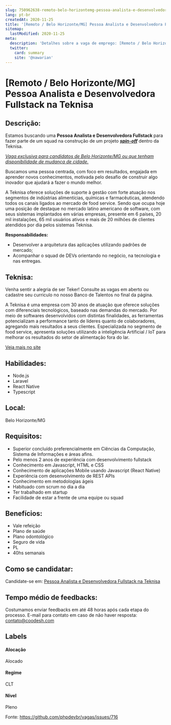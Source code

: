```yaml
---
slug: 750962638-remoto-belo-horizontemg-pessoa-analista-e-desenvolvedora-fullstack-na-teknisa
lang: pt-br
createdAt: 2020-11-25
title: '[Remoto / Belo Horizonte/MG] Pessoa Analista e Desenvolvedora Fullstack na Teknisa - Vaga de Emprego'
sitemap:
  lastModified: 2020-11-25
meta:
  description: 'Detalhes sobre a vaga de emprego: [Remoto / Belo Horizonte/MG] Pessoa Analista e Desenvolvedora Fullstack na Teknisa'
  twitter:
    card: summary
    site: '@nawarian'
---
```


# [Remoto / Belo Horizonte/MG] Pessoa Analista e Desenvolvedora Fullstack na Teknisa

## Descrição: 
 <p>Estamos buscando uma <strong>Pessoa Analista e Desenvolvedora Fullstack </strong>para fazer parte de um squad na construção de um projeto <a href="https://endeavor.org.br/estrategia-e-gestao/spin-off/" target="_self"><strong><em>spin-off</em></strong></a> dentro   da Teknisa.&nbsp;</p>
<p><em><ins>Vaga exclusiva para candidatos de Belo Horizonte/MG ou que tenham disponibilidade de mudança de cidade.</ins></em></p>
<p>Buscamos uma pessoa centrada, com foco em resultados, engajada em aprender novos conhecimentos, motivada pelo desafio de construir algo inovador que ajudará a fazer o mundo melhor.</p>
<p>A Teknisa oferece soluções de suporte à gestão com forte atuação nos segmentos de indústrias alimentícias, químicas e farmacêuticas, atendendo todos os canais ligados ao mercado de food service. Sendo que ocupa hoje uma posição de destaque no mercado latino americano de software, com seus sistemas implantados em várias empresas, presente em 6 países, 20 mil instalações, 65 mil usuários ativos e mais de 20 milhões de clientes atendidos por dia pelos sistemas Teknisa.&nbsp;</p>
<p><strong>Responsabilidades:</strong></p>
<ul>
<li>Desenvolver a arquitetura das aplicações utilizando padrões de mercado;</li>
<li>Acompanhar o squad de DEVs orientando no negócio, na tecnologia e nas entregas.</li>
</ul>

## Teknisa: 
 <p>Venha sentir a alegria de ser Teker! Consulte as vagas em aberto ou cadastre seu curriculo no nosso Banco de Talentos no final da página.</p>

<p>A Teknisa é uma empresa com 30 anos de atuação que oferece soluções com diferenciais tecnológicos, baseado nas demandas do mercado. Por meio de softwares desenvolvidos com distintas finalidades, as ferramentas potencializam a performance tanto de líderes quanto de colaboradores, agregando mais resultados a seus clientes. Especializada no segmento de food service, apresenta soluções utilizando a inteligência Artificial / IoT para melhorar os resultados do setor de alimentação fora do lar.</p><a href='https://coodesh.com/empresas/teknisa'>Veja mais no site</a>

 ## Habilidades: 
 - Node.js 
- Laravel 
- React Native 
- Typescript

## Local: 
 Belo Horizonte/MG

## Requisitos: 
 - Superior concluído preferencialmente em Ciências da Computação, Sistema de Informações e áreas afins. 
- Pelo menos 2 anos de experiência com desenvolvimento fullstack 
- Conhecimento em Javascript, HTML e CSS 
- Conhecimento de aplicações Mobile usando Javascript (React Native) 
- Experiência com desenvolvimento de REST APIs 
- Conhecimento em metodologias ágeis 
- Habituado com scrum no dia a dia 
- Ter trabalhado em startup 
- Facilidade de estar a frente de uma equipe ou squad

## Benefícios: 
 - Vale refeição 
- Plano de saúde 
- Plano odontológico 
- Seguro de vida 
- PL 
- 40hs semanais

## Como se candidatar:
Candidate-se em: [Pessoa Analista e Desenvolvedora Fullstack na Teknisa](https://coodesh.com/vagas/pessoa-analista-e-desenvolvedora-fullstack-20201125?origin=github&modal=open)

## Tempo médio de feedbacks:
 Costumamos enviar feedbacks em até 48 horas após cada etapa do processo. E-mail para contato em caso de não haver resposta: [contato@coodesh.com](mailto:contato@coodesh.com)

## Labels
#### Alocação
Alocado

#### Regime
CLT

#### Nível
Pleno

Fonte: https://github.com/phpdevbr/vagas/issues/716